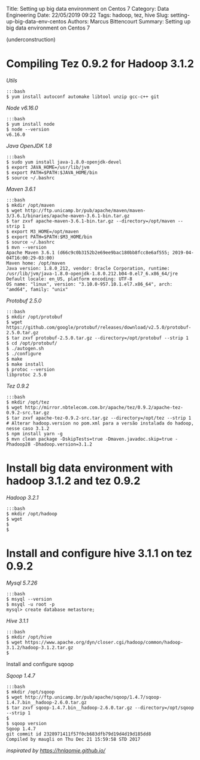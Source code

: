 Title: Setting up big data environment on Centos 7
Category: Data Engineering
Date: 22/05/2019 09:22
Tags: hadoop, tez, hive
Slug: setting-up-big-data-env-centos
Authors: Marcus Bittencourt
Summary: Setting up big data environment on Centos 7

(underconstruction)

# Compiling Tez 0.9.2 for Hadoop 3.1.2

*Utils*

    :::bash
    $ yum install autoconf automake libtool unzip gcc-c++ git

*Node v6.16.0*

	:::bash
	$ yum install node
	$ node --version
	v6.16.0

*Java OpenJDK 1.8*

	:::bash
	$ sudo yum install java-1.8.0-openjdk-devel
	$ export JAVA_HOME=/usr/lib/jvm
	$ export PATH=$PATH:$JAVA_HOME/bin
	$ source ~/.bashrc

*Maven 3.6.1* 

	:::bash
	$ mkdir /opt/maven
	$ wget http://ftp.unicamp.br/pub/apache/maven/maven-3/3.6.1/binaries/apache-maven-3.6.1-bin.tar.gz
	$ tar zxvf apache-maven-3.6.1-bin.tar.gz --directory=/opt/maven --strip 1
	$ export M3_HOME=/opt/maven
	$ export PATH=$PATH:$M3_HOME/bin
	$ source ~/.bashrc
	$ mvn --version
	Apache Maven 3.6.1 (d66c9c0b3152b2e69ee9bac180bb8fcc8e6af555; 2019-04-04T16:00:29-03:00)
	Maven home: /opt/maven
	Java version: 1.8.0_212, vendor: Oracle Corporation, runtime: /usr/lib/jvm/java-1.8.0-openjdk-1.8.0.212.b04-0.el7_6.x86_64/jre
	Default locale: en_US, platform encoding: UTF-8
	OS name: "linux", version: "3.10.0-957.10.1.el7.x86_64", arch: "amd64", family: "unix"

*Protobuf 2.5.0*

	:::bash
	$ mkdir /opt/protobuf
	$ wget https://github.com/google/protobuf/releases/download/v2.5.0/protobuf-2.5.0.tar.gz
	$ tar zxvf protobuf-2.5.0.tar.gz --directory=/opt/protobuf --strip 1
	$ cd /opt/protobuf/
	$ ./autogen.sh 
	$ ./configure
	$ make 
	$ make install
	$ protoc --version
	libprotoc 2.5.0

*Tez 0.9.2*

	:::bash
	$ mkdir /opt/tez
	$ wget http://mirror.nbtelecom.com.br/apache/tez/0.9.2/apache-tez-0.9.2-src.tar.gz
	$ tar zxvf apache-tez-0.9.2-src.tar.gz --directory=/opt/tez --strip 1
	# Alterar hadoop.version no pom.xml para a versão instalada do hadoop, nesse caso 3.1.2
	$ npm install yarn -g
	$ mvn clean package -DskipTests=true -Dmaven.javadoc.skip=true -Phadoop28 -Dhadoop.version=3.1.2

# Install big data environment with hadoop 3.1.2 and tez 0.9.2

*Hadoop 3.2.1*

	:::bash
	$ mkdir /opt/hadoop
	$ wget 
	$ 
	$

# Install and configure hive 3.1.1 on tez 0.9.2

*Mysql 5.7.26* 

	:::bash
	$ msyql --version
	$ msyql -u root -p 
	mysql> create database metastore; 

*Hive 3.1.1*

	:::bash
	$ mkdir /opt/hive
	$ wget https://www.apache.org/dyn/closer.cgi/hadoop/common/hadoop-3.1.2/hadoop-3.1.2.tar.gz
	$

Install and configure sqoop

*Sqoop 1.4.7*

	:::bash
	$ mkdir /opt/sqoop
	$ wget http://ftp.unicamp.br/pub/apache/sqoop/1.4.7/sqoop-1.4.7.bin__hadoop-2.6.0.tar.gz
	$ tar zxvf sqoop-1.4.7.bin__hadoop-2.6.0.tar.gz --directory=/opt/sqoop --strip 1
	$ 
	$ sqoop version
	Sqoop 1.4.7
	git commit id 2328971411f57f0cb683dfb79d19d4d19d185dd8
	Compiled by maugli on Thu Dec 21 15:59:58 STD 2017

*inspirated by https://hnlaomie.github.io/*